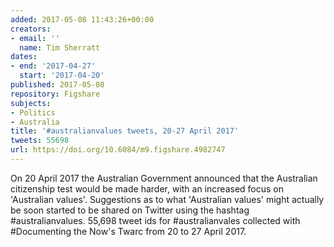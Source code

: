 ```yaml
---
added: 2017-05-08 11:43:26+00:00
creators:
- email: ''
  name: Tim Sherratt
dates:
- end: '2017-04-27'
  start: '2017-04-20'
published: 2017-05-08
repository: Figshare
subjects:
- Politics
- Australia
title: '#australianvalues tweets, 20-27 April 2017'
tweets: 55698
url: https://doi.org/10.6084/m9.figshare.4982747
---
```


On 20 April 2017 the Australian Government announced that the Australian citizenship test would be made harder, with an increased focus on 'Australian values'. Suggestions as to what 'Australian values' might actually be soon started to be shared on Twitter using the hashtag #australianvalues. 55,698 tweet ids for #australianvales collected with #Documenting the Now's Twarc from 20 to 27 April 2017.

